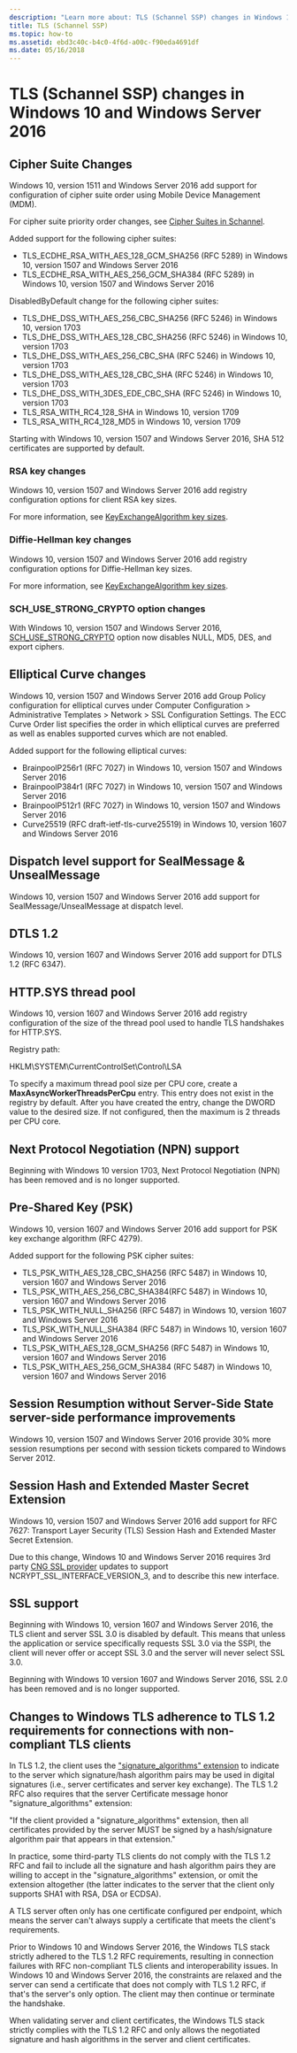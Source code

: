 ```yaml
---
description: "Learn more about: TLS (Schannel SSP) changes in Windows 10 and Windows Server 2016"
title: TLS (Schannel SSP)
ms.topic: how-to
ms.assetid: ebd3c40c-b4c0-4f6d-a00c-f90eda4691df
ms.date: 05/16/2018
---
```


# TLS (Schannel SSP) changes in Windows 10 and Windows Server 2016

## Cipher Suite Changes

Windows 10, version 1511 and Windows Server 2016 add support for configuration of cipher suite order using Mobile Device Management (MDM).

For cipher suite priority order changes, see [Cipher Suites in Schannel](/windows/win32/secauthn/cipher-suites-in-schannel).

Added support for the following cipher suites:

- TLS_ECDHE_RSA_WITH_AES_128_GCM_SHA256 (RFC 5289) in Windows 10, version 1507 and Windows Server 2016
- TLS_ECDHE_RSA_WITH_AES_256_GCM_SHA384 (RFC 5289) in Windows 10, version 1507 and Windows Server 2016

DisabledByDefault change for the following cipher suites:

- TLS_DHE_DSS_WITH_AES_256_CBC_SHA256 (RFC 5246) in Windows 10, version 1703
- TLS_DHE_DSS_WITH_AES_128_CBC_SHA256 (RFC 5246) in Windows 10, version 1703
- TLS_DHE_DSS_WITH_AES_256_CBC_SHA (RFC 5246) in Windows 10, version 1703
- TLS_DHE_DSS_WITH_AES_128_CBC_SHA (RFC 5246) in Windows 10, version 1703
- TLS_DHE_DSS_WITH_3DES_EDE_CBC_SHA (RFC 5246) in Windows 10, version 1703
- TLS_RSA_WITH_RC4_128_SHA in Windows 10, version 1709
- TLS_RSA_WITH_RC4_128_MD5 in Windows 10, version 1709

Starting with Windows 10, version 1507 and Windows Server 2016, SHA 512 certificates are supported by default.

### RSA key changes

Windows 10, version 1507 and Windows Server 2016 add registry configuration options for client RSA key sizes.

For more information, see [KeyExchangeAlgorithm key sizes](tls-registry-settings.md#keyexchangealgorithm-key-sizes).

### Diffie-Hellman key changes

Windows 10, version 1507 and Windows Server 2016 add registry configuration options for Diffie-Hellman key sizes.

For more information, see [KeyExchangeAlgorithm key sizes](tls-registry-settings.md#keyexchangealgorithm-key-sizes).

### SCH_USE_STRONG_CRYPTO option changes

With Windows 10, version 1507 and Windows Server 2016, [SCH_USE_STRONG_CRYPTO](/windows/win32/api/schannel/ns-schannel-schannel_cred) option now disables NULL, MD5, DES, and export ciphers.

## Elliptical Curve changes

Windows 10, version 1507 and Windows Server 2016 add Group Policy configuration for elliptical curves under Computer Configuration > Administrative Templates > Network > SSL Configuration Settings.
The ECC Curve Order list specifies the order in which elliptical curves are preferred as well as enables supported curves which are not enabled.

Added support for the following elliptical curves:

- BrainpoolP256r1 (RFC 7027) in Windows 10, version 1507 and Windows Server 2016
- BrainpoolP384r1 (RFC 7027) in Windows 10, version 1507 and Windows Server 2016
- BrainpoolP512r1 (RFC 7027) in Windows 10, version 1507 and Windows Server 2016
- Curve25519 (RFC draft-ietf-tls-curve25519) in Windows 10, version 1607 and Windows Server 2016

## Dispatch level support for SealMessage & UnsealMessage

Windows 10, version 1507 and Windows Server 2016 add support for SealMessage/UnsealMessage at dispatch level.

## DTLS 1.2

Windows 10, version 1607 and Windows Server 2016 add support for DTLS 1.2 (RFC 6347).

## HTTP.SYS thread pool

Windows 10, version 1607 and Windows Server 2016 add registry configuration of the size of the thread pool used to handle TLS handshakes for HTTP.SYS.

Registry path:

HKLM\SYSTEM\CurrentControlSet\Control\LSA

To specify a maximum thread pool size per CPU core, create a **MaxAsyncWorkerThreadsPerCpu** entry.
This entry does not exist in the registry by default.
After you have created the entry, change the DWORD value to the desired size.
If not configured, then the maximum is 2 threads per CPU core.

## Next Protocol Negotiation (NPN) support

Beginning with Windows 10 version 1703, Next Protocol Negotiation (NPN) has been removed and is no longer supported.

## Pre-Shared Key (PSK)

Windows 10, version 1607 and Windows Server 2016 add support for PSK key exchange algorithm (RFC 4279).

Added support for the following PSK cipher suites:

- TLS_PSK_WITH_AES_128_CBC_SHA256 (RFC 5487) in Windows 10, version 1607 and Windows Server 2016
- TLS_PSK_WITH_AES_256_CBC_SHA384(RFC 5487) in Windows 10, version 1607 and Windows Server 2016
- TLS_PSK_WITH_NULL_SHA256 (RFC 5487) in Windows 10, version 1607 and Windows Server 2016
- TLS_PSK_WITH_NULL_SHA384 (RFC 5487) in Windows 10, version 1607 and Windows Server 2016
- TLS_PSK_WITH_AES_128_GCM_SHA256 (RFC 5487) in Windows 10, version 1607 and Windows Server 2016
- TLS_PSK_WITH_AES_256_GCM_SHA384 (RFC 5487) in Windows 10, version 1607 and Windows Server 2016

## Session Resumption without Server-Side State server-side performance improvements

Windows 10, version 1507 and Windows Server 2016 provide 30% more session resumptions per second with session tickets compared to Windows Server 2012.

## Session Hash and Extended Master Secret Extension

Windows 10, version 1507 and Windows Server 2016 add support for RFC 7627: Transport Layer Security (TLS) Session Hash and Extended Master Secret Extension.

Due to this change, Windows 10 and Windows Server 2016 requires 3rd party [CNG SSL provider](/windows/win32/seccng/cng-ssl-provider-functions) updates to support NCRYPT_SSL_INTERFACE_VERSION_3, and to describe this new interface.


## SSL support

Beginning with Windows 10, version 1607 and Windows Server 2016, the TLS client and server SSL 3.0 is disabled by default.
This means that unless the application or service specifically requests SSL 3.0 via the SSPI, the client will never offer or accept SSL 3.0 and the server will never select SSL 3.0.

Beginning with Windows 10 version 1607 and Windows Server 2016, SSL 2.0 has been removed and is no longer supported.

## Changes to Windows TLS adherence to TLS 1.2 requirements for connections with non-compliant TLS clients

In TLS 1.2, the client uses the ["signature_algorithms" extension](https://tools.ietf.org/html/rfc5246#section-7.4.1.4.1) to indicate to the server which signature/hash algorithm pairs may be used in digital signatures (i.e., server certificates and server key exchange).
The TLS 1.2 RFC also requires that the server Certificate message honor "signature_algorithms" extension:

"If the client provided a "signature_algorithms" extension, then all certificates provided by the server MUST be signed by a hash/signature algorithm pair that appears in that extension."

In practice, some third-party TLS clients do not comply with the TLS 1.2 RFC and fail to include all the signature and hash algorithm pairs they are willing to accept in the "signature_algorithms" extension, or omit the extension altogether (the latter indicates to the server that the client only supports SHA1 with RSA, DSA or ECDSA).

A TLS server often only has one certificate configured per endpoint, which means the server can't always supply a certificate that meets the client's requirements.

Prior to Windows 10 and Windows Server 2016, the Windows TLS stack strictly adhered to the TLS 1.2 RFC requirements, resulting in connection failures with RFC non-compliant TLS clients and interoperability issues.
In Windows 10 and Windows Server 2016, the constraints are relaxed and the server can send a certificate that does not comply with TLS 1.2 RFC, if that's the server's only option.
The client may then continue or terminate the handshake.

When validating server and client certificates, the Windows TLS stack strictly complies with the TLS 1.2 RFC and only allows the negotiated signature and hash algorithms in the server and client certificates.
